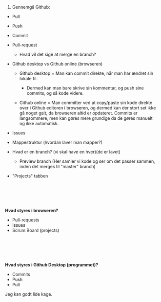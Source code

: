 

1. Gennemgå Github:
 - Pull
 - Push
 - Commit
 - Pull-request
     - Hvad vil det sige at merge en branch?
     
 - Github desktop vs Github online (browseren)
    - Github desktop = Man kan commit direkte, når man har ændret sin lokale fil. 
        - Dermed kan man bare skrive sin kommentar, og push sine commits, og så kode videre.

    - Github online = Man committer ved at copy/paste sin kode direkte over i Github editoren i browseren, og dermed kan der stort set ikke gå noget galt, da browseren altid er opdateret. Commits er langsommere, men kan gøres mere grundige da de gøres manuelt og ikke automatisk.

 - Issues

 - Mappestruktur (hvordan laver man mapper?)

 - Hvad er en branch? (vi skal have en hver)(de er lavet)
   - Preview branch (Her samler vi kode og ser om det passer sammen, inden det merges til "master" branch)
 

 
 - "Projects" tabben

 <br><br><br><br>

 <b>Hvad styres i browseren?</b>

 - Pull-requests
 - Issues
 - Scrum Board (projects)


 <br><br><br><br>
 
 <b>Hvad styres i Github Desktop (programmet)?</b>

 - Commits
 - Push
 - Pull
 
 
 Jeg kan godt lide kage.
